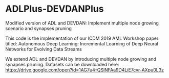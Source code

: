 # ADLPlus-DEVDANPlus
Modified version of ADL and DEVDAN: Implement multiple node growing scenario and synapses pruning

This code is the implementation of our ICDM 2019 AML Workshop paper titled: 
Autonomous Deep Learning: Incremental Learning of Deep Neural Networks for Evolving Data Streams

We extend ADL and DEVDAN by introducing multiple node growing and synapses pruning.
Datasets can be downloaded here: https://drive.google.com/open?id=1AG7u4-QSlNFAa9D4LiE7cvr-AXpu0L3z
